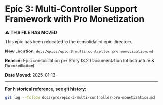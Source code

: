 # Epic 3: Multi-Controller Support Framework with Pro Monetization

**⚠️ THIS FILE HAS MOVED**

This epic has been relocated to the consolidated epic directory.

**New Location:** [`docs/epics/epic-3-multi-controller-pro-monetization.md`](../epics/epic-3-multi-controller-pro-monetization.md)

**Reason:** Epic consolidation per Story 13.2 (Documentation Infrastructure & Reconciliation)

**Date Moved:** 2025-01-13

---

**For historical reference, see git history:**
```bash
git log --follow docs/prd/epic-3-multi-controller-pro-monetization.md
```
